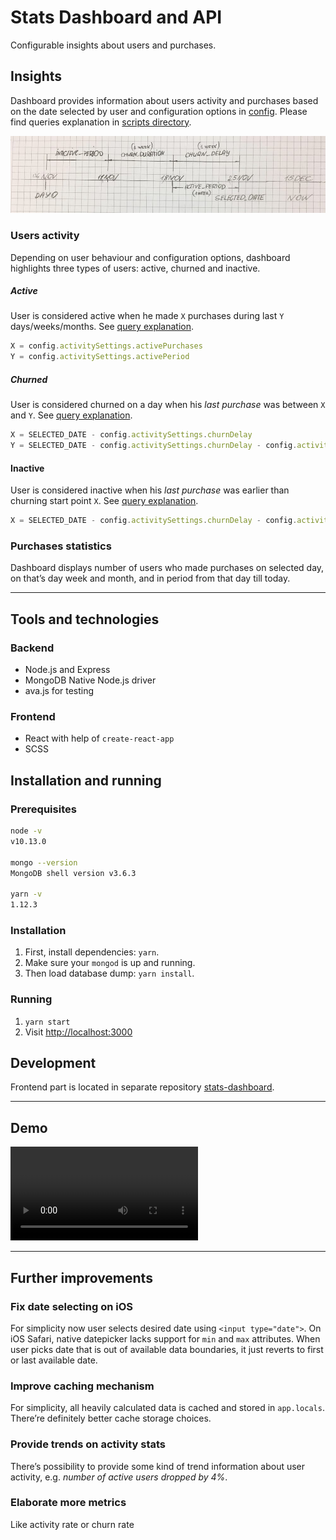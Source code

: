 # Stats Dashboard and API
Configurable insights about users and purchases.

## Insights
Dashboard provides information about users activity and purchases
based on the date selected by user and configuration options in [config](/config.js). Please find queries explanation in [scripts directory](/scripts/).

![timeline](scripts/timeline.jpg)

### Users activity
Depending on user behaviour and configuration options, dashboard highlights three types of users: active, churned and inactive.

##### Active
User is considered active when he made `X` purchases during last `Y` days/weeks/months. See [query explanation](/scripts/ActiveBuyers.js).
```javascript
X = config.activitySettings.activePurchases
Y = config.activitySettings.activePeriod
```

##### Churned
User is considered churned on a day when his _last purchase_ was between `X` and `Y`. See [query explanation](/scripts/ChurnedUSers.js).
```javascript
X = SELECTED_DATE - config.activitySettings.churnDelay
Y = SELECTED_DATE - config.activitySettings.churnDelay - config.activitySettings.churnPeriod
```

#### Inactive
User is considered inactive when his _last purchase_ was earlier than churning start point `X`. See [query explanation](/scripts/InactiveUsers.js).
```javascript
X = SELECTED_DATE - config.activitySettings.churnDelay - config.activitySettings.churnPeriod
```

### Purchases statistics
Dashboard displays number of users who made purchases on selected day, on that’s day week and month, and in period from that day till today.

---

## Tools and technologies
### Backend
- Node.js and Express
- MongoDB Native Node.js driver
- ava.js for testing

### Frontend
- React with help of `create-react-app`
- SCSS

## Installation and running
### Prerequisites
```bash
node -v
v10.13.0

mongo --version
MongoDB shell version v3.6.3

yarn -v
1.12.3
```

### Installation
1. First, install dependencies: `yarn`.
2. Make sure your `mongod` is up and running.
3. Then load database dump: `yarn install`.

### Running
1. `yarn start`
2. Visit [http://localhost:3000](http://localhost:3000)

## Development
Frontend part is located in separate repository [stats-dashboard](https://gitlab.com/atelier/stats-dashboard).


---

## Demo
![Demo video](scripts/demo.mp4)

---

## Further improvements
### Fix date selecting on iOS
For simplicity now user selects desired date using `<input type="date">`. On iOS Safari, native datepicker lacks support for `min` and `max` attributes. When user picks date that is out of available data boundaries, it just reverts to first or last available date.

### Improve caching mechanism
For simplicity, all heavily calculated data is cached and stored in `app.locals`. There’re definitely better cache storage choices.

### Provide trends on activity stats
There’s possibility to provide some kind of trend information about user activity, e.g. _number of active users dropped by 4%_.

### Elaborate more metrics
Like activity rate or churn rate
